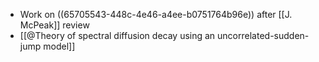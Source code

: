 - Work on ((65705543-448c-4e46-a4ee-b0751764b96e)) after [[J. McPeak]] review
- [[@Theory of spectral diffusion decay using an uncorrelated-sudden-jump model]]